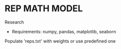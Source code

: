 # REP MATH MODEL
Research 

* Requirements:
  numpy, pandas, matplotlib, seaborn
  
Populate 'reps.txt' with weights or use predefined one
